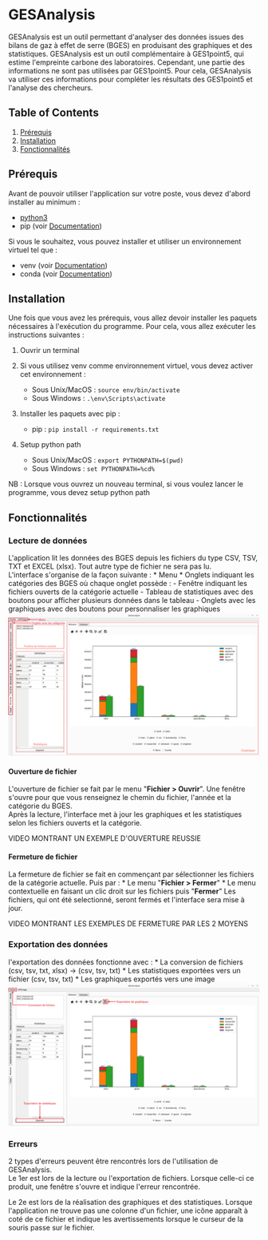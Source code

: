 # GESAnalysis
GESAnalysis est un outil permettant d'analyser des données issues des bilans de gaz à effet de serre (BGES) en produisant des graphiques et des statistiques. GESAnalysis est un outil complémentaire à GES1point5, qui estime l'empreinte carbone des laboratoires. Cependant, une partie des informations ne sont pas utilisées par GES1point5. Pour cela, GESAnalysis va utiliser ces informations pour compléter les résultats des GES1point5 et l'analyse des chercheurs.

## Table of Contents
1. [Prérequis](#prérequis)
2. [Installation](#installation)
3. [Fonctionnalités](#fonctionnalités)

## Prérequis
Avant de pouvoir utiliser l'application sur votre poste, vous devez d'abord installer au minimum :
* [python3](https://www.python.org/downloads/)
* pip (voir [Documentation](https://packaging.python.org/en/latest/tutorials/installing-packages/))


Si vous le souhaitez, vous pouvez installer et utiliser un environnement virtuel tel que :
* venv (voir [Documentation](https://packaging.python.org/en/latest/guides/installing-using-pip-and-virtual-environments/))
* conda (voir [Documentation](https://docs.conda.io/projects/conda/en/latest/user-guide/install/index.html))

## Installation
Une fois que vous avez les prérequis, vous allez devoir installer les paquets nécessaires à l'exécution du programme. Pour cela, vous allez exécuter les instructions suivantes :

1. Ouvrir un terminal


2. Si vous utilisez venv comme environnement virtuel, vous devez activer cet environnement :
    * Sous Unix/MacOS : `source env/bin/activate`
    * Sous Windows : `.\env\Scripts\activate`


3. Installer les paquets avec pip :
    * pip : `pip install -r requirements.txt`


4. Setup python path
    * Sous Unix/MacOS : `export PYTHONPATH=$(pwd)`
    * Sous Windows : `set PYTHONPATH=%cd%`


NB : Lorsque vous ouvrez un nouveau terminal, si vous voulez lancer le programme, vous devez setup python path

## Fonctionnalités

### Lecture de données

L'application lit les données des BGES depuis les fichiers du type CSV, TSV, TXT et EXCEL (xlsx). Tout autre type de fichier ne sera pas lu.  
L'interface s'organise de la façon suivante :
    * Menu
    * Onglets indiquant les catégories des BGES où chaque onglet possède :
        - Fenêtre indiquant les fichiers ouverts de la catégorie actuelle
        - Tableau de statistiques avec des boutons pour afficher plusieurs données dans le tableau
        - Onglets avec les graphiques avec des boutons pour personnaliser les graphiques
![](.assets_readme/interface.png)

#### Ouverture de fichier

L'ouverture de fichier se fait par le menu "**Fichier > Ouvrir**". Une fenêtre s'ouvre pour que vous renseignez le chemin du fichier, l'année et la catégorie du BGES.  
Après la lecture, l'interface met à jour les graphiques et les statistiques selon les fichiers ouverts et la catégorie.

VIDEO MONTRANT UN EXEMPLE D'OUVERTURE REUSSIE

#### Fermeture de fichier

La fermeture de fichier se fait en commençant par sélectionner les fichiers de la catégorie actuelle. Puis par :
    * Le menu "**Fichier > Fermer**"
    * Le menu contextuelle en faisant un clic droit sur les fichiers puis "**Fermer**"
Les fichiers, qui ont été selectionné, seront fermés et l'interface sera mise à jour.

VIDEO MONTRANT LES EXEMPLES DE FERMETURE PAR LES 2 MOYENS


### Exportation des données

l'exportation des données fonctionne avec :
    * La conversion de fichiers (csv, tsv, txt, xlsx) -> (csv, tsv, txt)
    * Les statistiques exportées vers un fichier (csv, tsv, txt)
    * Les graphiques exportés vers une image
![](.assets_readme/export_buttons.png)

### Erreurs

2 types d'erreurs peuvent être rencontrés lors de l'utilisation de GESAnalysis.  
Le 1er est lors de la lecture ou l'exportation de fichiers. Lorsque celle-ci ce produit, une fenêtre s'ouvre et indique l'erreur rencontrée.


Le 2e est lors de la réalisation des graphiques et des statistiques. Lorsque l'application ne trouve pas une colonne d'un fichier, une icône apparaît à coté de ce fichier et indique les avertissements lorsque le curseur de la souris passe sur le fichier.
